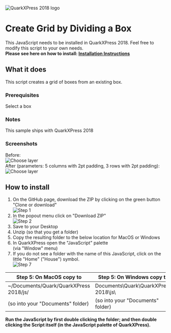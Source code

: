 ![QuarkXPress 2018 logo](http://www.quarkforums.com/resources/2018/QX2018-icon-150.jpg)
# Create Grid by Dividing a Box
This JavaScript needs to be installed in QuarkXPress 2018. Feel free to modify this script to your own needs.  
**Please see here on how to install: [**Installation Instructions**](#howinstall)**
## What it does
This script creates a grid of boxes from an existing box.
### Prerequisites
Select a box
### Notes
This sample ships with QuarkXPress 2018
### Screenshots
Before:  
![Choose layer](http://www.quarkforums.com/resources/git/md_images/createagridbydividingbox1.png)  
After (parameters: 5 columns with 2pt padding, 3 rows with 2pt padding):     
![Choose layer](http://www.quarkforums.com/resources/git/md_images/createagridbydividingbox2.png)
## <a name="howinstall"></a>How to install
1. On the GitHub page, download the ZIP by clicking on the green button "Clone or download"  
![Step 1](http://www.quarkforums.com/resources/git/install_images/step1.png)
2. In the popout menu click on "Download ZIP"  
![Step 2](http://www.quarkforums.com/resources/git/install_images/step2.png)
3. Save to your Desktop
4. Unzip (so that you get a folder)
5. Copy the resulting folder to the below location for MacOS or Windows
6. In QuarkXPress open the "JavaScript" palette  
(via "Window" menu)
7. If you do not see a folder with the name of this JavaScript, click on the little "Home" ("House") symbol.  
![Step 7](http://www.quarkforums.com/resources/git/install_images/step7.png)

Step 5: On MacOS copy to|Step 5: On Windows copy to
---|---
~/Documents/Quark/QuarkXPress 2018/js/|Documents\Quark\QuarkXPress 2018\js\
(so into your "Documents" folder)|(so into your "Documents" folder)

**Run the JavaScript by first double clicking the folder; and then double clicking the Script itself (in the JavaScript palette of QuarkXPress).**
